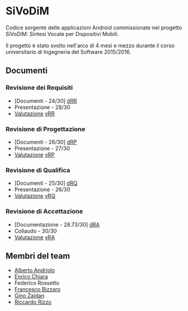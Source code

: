 # SiVoDiM

Codice sorgente delle applicazioni Android commissionate nel progetto SiVoDiM: Sintesi Vocale per Dispositivi Mobili.

Il progetto è stato svolto nell'arco di 4 mesi e mezzo durante il corso universitario di Ingegneria del Software 2015/2016.

## Documenti

### Revisione dei Requisiti

* [Documenti - 24/30] [dRR]
* Presentazione - 28/30
* [Valutazione] [vRR]

### Revisione di Progettazione

* [Documenti - 26/30] [dRP]
* Presentazione - 27/30
* [Valutazione] [vRP]

### Revisione di Qualifica

* [Documenti - 25/30] [dRQ]
* Presentazione - 26/30
* [Valutazione] [vRQ]

### Revisione di Accettazione

* [Documentazione - 28.73/30] [dRA]
* Collaudo - 30/30
* [Valutazione] [vRA]

## Membri del team

* [Alberto Andriolo]
* [Enrico Chiara]
* Federico Rossetto
* [Francesco Bizzaro]
* [Gino Zaidan]
* [Riccardo Rizzo]

[Documenti]: <https://github.com/joemccann/dillinger>
[Presentazione]: <https://github.com/joemccann/dillinger.git>
[Valutazione]: <http://daringfireball.net>
[Alberto Andriolo]: <https://it.linkedin.com/in/alberto-andriolo-a1420857>
[Enrico Chiara]: <https://it.linkedin.com/in/enrico-jr-chiara-b35769118>
[Francesco Bizzaro]: <https://it.linkedin.com/in/francesco-bizzaro-82a75a119>
[Gino Zaidan]: <https://it.linkedin.com/in/gino-salama-zaidan-22845a104>
[Riccardo Rizzo]: <https://it.linkedin.com/in/riccardo-rizzo-b9686039>

[dRR]: <https://github.com/Stark-Labs/SiVoDiM-Documenti/tree/master/Documenti/RR>
[vRR]: <http://www.math.unipd.it/~tullio/IS-1/2015/Progetto/RR/StarkLabs.pdf>
[dRP]: <https://github.com/Stark-Labs/SiVoDiM-Documenti/tree/master/Documenti/RP>
[vRP]: <http://www.math.unipd.it/~tullio/IS-1/2015/Progetto/RP/StarkLabs.pdf>
[dRQ]: <https://github.com/Stark-Labs/SiVoDiM-Documenti/tree/master/Documenti/RQ>
[vRQ]: <http://www.math.unipd.it/~tullio/IS-1/2015/Progetto/RQ/StarkLabs.pdf>
[dRA]: <https://github.com/Stark-Labs/SiVoDiM-Documenti/tree/master/Documenti/RA>
[vRA]: <http://www.math.unipd.it/~rcardin/sweb/Valutazione%20Finale%202015-16.pdf>
